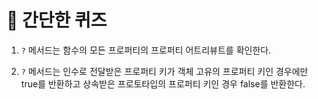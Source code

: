 # 📝 간단한 퀴즈

1. `?` 메서드는 함수의 모든 프로퍼티의 프로퍼티 어트리뷰트를 확인한다.

2. `?` 메서드는 인수로 전달받은 프로퍼티 키가 객체 고유의 프로퍼티 키인 경우에만 true를 반환하고 상속받은 프로토타입의 프로퍼티 키인 경우 false를 반환한다.
